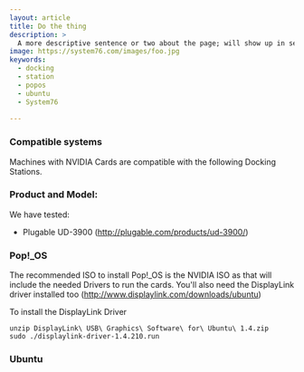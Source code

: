 ```yaml
---
layout: article
title: Do the thing
description: >
  A more descriptive sentence or two about the page; will show up in search engines and on the support home page.
image: https://system76.com/images/foo.jpg
keywords:
  - docking 
  - station
  - popos
  - ubuntu
  - System76
  
---
```


### Compatible systems

Machines with NVIDIA Cards are compatible with the following Docking Stations.

### Product and Model:

We have tested:
 - Plugable UD-3900 (http://plugable.com/products/ud-3900/)

### Pop!_OS

The recommended ISO to install Pop!_OS is the NVIDIA ISO as that will include the needed Drivers to run the cards. You'll also need the DisplayLink driver installed too (http://www.displaylink.com/downloads/ubuntu)

To install the DisplayLink Driver
```
unzip DisplayLink\ USB\ Graphics\ Software\ for\ Ubuntu\ 1.4.zip
sudo ./displaylink-driver-1.4.210.run
```

### Ubuntu
